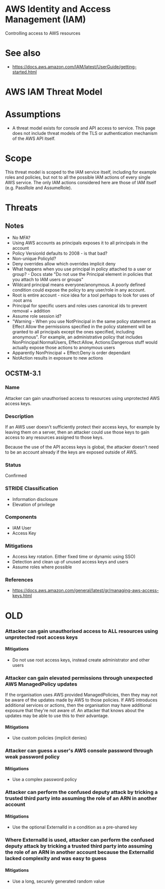 # AWS Identity and Access Management (IAM)

Controlling access to AWS resources

# See also

* https://docs.aws.amazon.com/IAM/latest/UserGuide/getting-started.html
# AWS IAM Threat Model

# Assumptions

* A threat model exists for console and API access to service. This page does not include threat models of the TLS or authentication mechanism of the AWS API itself.

# Scope

This threat model is scoped to the IAM service itself, including for example roles and policies, but not to all the possible IAM actions of every single AWS service. The only IAM actions considered here are those of IAM itself (e.g. PassRole and AssumeRole).

# Threats

## Notes

* No MFA?
* Using AWS accounts as principals exposes it to all principals in the account
* Policy VersionId defaults to 2008 - is that bad?
* Non-unique PolicyId?
* Deny overrides allow which overrides implicit deny
* What happens when you use principal in policy attached to a user or group? - Docs state "Do not use the Principal element in policies that you attach to IAM users or groups"
* Wildcard principal means everyone/anonymous. A poorly defined condition could expose the policy to any user/role in any account.
* Root is entire account - nice idea for a tool perhaps to look for uses of :root arns
* Principal for specific users and roles uses canonical ids to prevent removal + addition
* Assume role session id?
* "Warning - When you use NotPrincipal in the same policy statement as Effect Allow the permissions specified in the policy statement will be granted to all principals except the ones specified, including anonymous". For example, an administrative policy that includes NonPrincipal:NormalUsers, Effect:Allow, Actions:Dangerous stuff would actually expose those actions to anonymous users
* Apparently NonPrincipal + Effect:Deny is order dependant
* NotAction results in exposure to new actions

## OCSTM-3.1

### Name

Attacker can gain unauthorised access to resources using unprotected AWS access keys.

### Description

If an AWS user doesn't sufficiently protect their access keys, for example by leaving them on a server, then an attacker could use those keys to gain access to any resources assigned to those keys.

Because the use of the API access keys is global, the attacker doesn't need to be an account already if the keys are exposed outside of AWS. 

### Status

Confirmed

### STRIDE Classification

* Information disclosure
* Elevation of privilege

### Components

* IAM User
* Access Key

### Mitigations

* Access key rotation. Either fixed time or dynamic using SSO)
* Detection and clean up of unused access keys and users
* Assume roles where possible

### References

* https://docs.aws.amazon.com/general/latest/gr/managing-aws-access-keys.html

# OLD

### Attacker can gain unauthorised access to ALL resources using unprotected root access keys

#### Mitigations

* Do not use root access keys, instead create administrator and other users

### Attacker can gain elevated permissions through unexpected AWS ManagedPolicy updates

If the organisation uses AWS provided ManagedPolicies, then they may not be aware of the updates made by AWS to those policies. If AWS introduces additional services or actions, then the organisation may have additional exposure that they're not aware of. An attacker that knows about the updates may be able to use this to their advantage.

#### Mitigations

* Use custom policies (implicit denies)

### Attacker can guess a user's AWS console password through weak password policy

#### Mitigations

* Use a complex password policy

### Attacker can perform the confused deputy attack by tricking a trusted third party into assuming the role of an ARN in another account

#### Mitigations

* Use the optional ExternalId in a condition as a pre-shared key

### Where ExternalId is used, attacker can perform the confused deputy attack by tricking a trusted third party into assuming the role of an ARN in another account because the ExternalId lacked complexity and was easy to guess

#### Mitigations

* Use a long, securely generated random value

